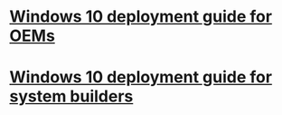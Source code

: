 # [Windows 10 deployment guide for OEMs](sxs/windows-10-deployment-for-oems.md)
# [Windows 10 deployment guide for system builders](sxs/windows-10-deployment-for-system-builders.md)
